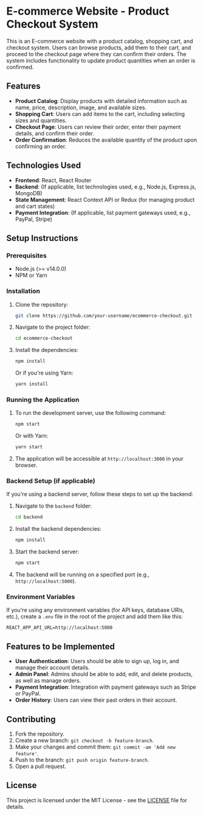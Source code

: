 
# E-commerce Website - Product Checkout System

This is an E-commerce website with a product catalog, shopping cart, and checkout system. Users can browse products, add them to their cart, and proceed to the checkout page where they can confirm their orders. The system includes functionality to update product quantities when an order is confirmed.

## Features

- **Product Catalog**: Display products with detailed information such as name, price, description, image, and available sizes.
- **Shopping Cart**: Users can add items to the cart, including selecting sizes and quantities.
- **Checkout Page**: Users can review their order, enter their payment details, and confirm their order.
- **Order Confirmation**: Reduces the available quantity of the product upon confirming an order.

## Technologies Used

- **Frontend**: React, React Router
- **Backend**: (If applicable, list technologies used, e.g., Node.js, Express.js, MongoDB)
- **State Management**: React Context API or Redux (for managing product and cart states)
- **Payment Integration**: (If applicable, list payment gateways used, e.g., PayPal, Stripe)

## Setup Instructions

### Prerequisites

- Node.js (>= v14.0.0)
- NPM or Yarn

### Installation

1. Clone the repository:
    ```bash
    git clone https://github.com/your-username/ecommerce-checkout.git
    ```

2. Navigate to the project folder:
    ```bash
    cd ecommerce-checkout
    ```

3. Install the dependencies:
    ```bash
    npm install
    ```
    Or if you're using Yarn:
    ```bash
    yarn install
    ```

### Running the Application

1. To run the development server, use the following command:
    ```bash
    npm start
    ```
    Or with Yarn:
    ```bash
    yarn start
    ```

2. The application will be accessible at `http://localhost:3000` in your browser.

### Backend Setup (if applicable)

If you're using a backend server, follow these steps to set up the backend:

1. Navigate to the `backend` folder:
    ```bash
    cd backend
    ```

2. Install the backend dependencies:
    ```bash
    npm install
    ```

3. Start the backend server:
    ```bash
    npm start
    ```

4. The backend will be running on a specified port (e.g., `http://localhost:5000`).

### Environment Variables

If you're using any environment variables (for API keys, database URIs, etc.), create a `.env` file in the root of the project and add them like this:

```env
REACT_APP_API_URL=http://localhost:5000
```

## Features to be Implemented

- **User Authentication**: Users should be able to sign up, log in, and manage their account details.
- **Admin Panel**: Admins should be able to add, edit, and delete products, as well as manage orders.
- **Payment Integration**: Integration with payment gateways such as Stripe or PayPal.
- **Order History**: Users can view their past orders in their account.

## Contributing

1. Fork the repository.
2. Create a new branch: `git checkout -b feature-branch`.
3. Make your changes and commit them: `git commit -am 'Add new feature'`.
4. Push to the branch: `git push origin feature-branch`.
5. Open a pull request.

## License

This project is licensed under the MIT License - see the [LICENSE](LICENSE) file for details.
